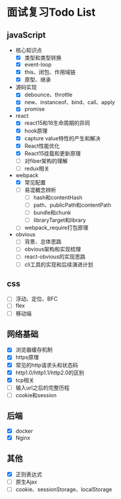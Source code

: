 # 面试复习Todo List

## javaScript

- 核心知识点
  - [x] 类型和类型转换
  - [x] event-loop
  - [x] this、闭包、作用域链
  - [x] 原型、继承

- 源码实现
  - [x] debounce、throttle
  - [x] new、instanceof、bind、call、apply
  - [x] promise

- react
  - [x] react15和16生命周期的异同
  - [x] hook原理
  - [x] capture value特性的产生和解决
  - [x] React性能优化
  - [x] React15挂载和更新原理
  - [ ] 对fiber架构的理解
  - [ ] redux相关

- webpack
  - [x] 常见配置
  - [ ] 易混概念辨析
      - [ ] hash和contentHash
      - [ ] path、publicPath和contentPath
      - [ ] bundle和chunk
      - [ ] libraryTarget和library
  - [ ] webpack_require打包原理

- obvious
  - [ ] 背景、总体思路
  - [ ] obvious架构和实现梳理
  - [ ] react-obvious的实现思路
  - [ ] cli工具的实现和后续演进计划

## css
- [ ] 浮动、定位、BFC
- [ ] flex
- [ ] 移动端

## 网络基础
- [x] 浏览器缓存机制
- [x] https原理
- [x] 常见的http请求头和状态码
- [x] http1.0/http1.1/http2.0的区别
- [x] tcp相关
- [ ] 输入url之后的完整历程
- [ ] cookie和session

## 后端
- [x] docker
- [x] Nginx

## 其他
- [x] 正则表达式
- [ ] 原生Ajax
- [ ] cookie、sessionStorage、localStorage
